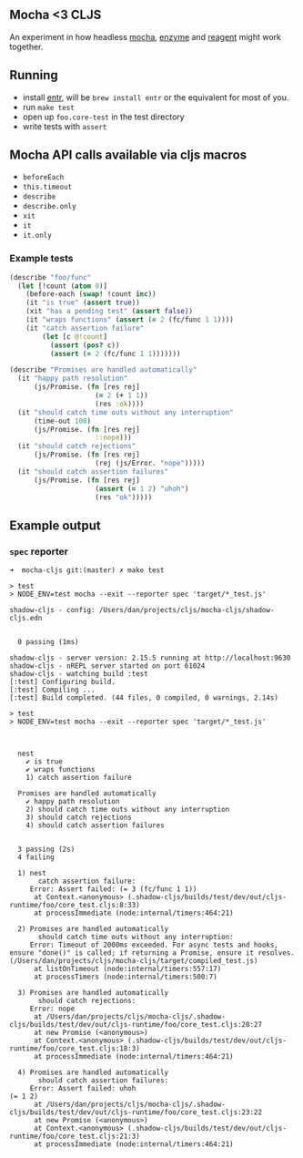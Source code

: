 ## Mocha <3 CLJS

An experiment in how headless [mocha](https://mochajs.org), [enzyme](https://github.com/enzymejs/enzyme) and [reagent](http://reagent-project.github.io) might work together.

## Running

- install [entr](http://eradman.com/entrproject/), will be `brew install entr` or the equivalent for most of you.
- run `make test`
- open up `foo.core-test` in the test directory
- write tests with `assert`

## Mocha API calls available via cljs macros

- `beforeEach`
- `this.timeout`
- `describe`
- `describe.only`
- `xit`
- `it`
- `it.only`

### Example tests
```clj
(describe "foo/func"
  (let [!count (atom 0)]
    (before-each (swap! !count inc))
    (it "is true" (assert true))
    (xit "has a pending test" (assert false))
    (it "wraps functions" (assert (= 2 (fc/func 1 1))))
    (it "catch assertion failure"
        (let [c @!count]
          (assert (pos? c))
          (assert (= 2 (fc/func 1 1)))))))

(describe "Promises are handled automatically"
  (it "happy path resolution"
      (js/Promise. (fn [res rej]
                     (= 2 (+ 1 1))
                     (res :ok))))
  (it "should catch time outs without any interruption"
      (time-out 100)
      (js/Promise. (fn [res rej]
                     ::nope)))
  (it "should catch rejections"
      (js/Promise. (fn [res rej]
                     (rej (js/Error. "nope")))))
  (it "should catch assertion failures"
      (js/Promise. (fn [res rej]
                     (assert (= 1 2) "uhoh")
                     (res "ok")))))
```

## Example output

### `spec` reporter

```
➜  mocha-cljs git:(master) ✗ make test

> test
> NODE_ENV=test mocha --exit --reporter spec 'target/*_test.js'

shadow-cljs - config: /Users/dan/projects/cljs/mocha-cljs/shadow-cljs.edn


  0 passing (1ms)

shadow-cljs - server version: 2.15.5 running at http://localhost:9630
shadow-cljs - nREPL server started on port 61024
shadow-cljs - watching build :test
[:test] Configuring build.
[:test] Compiling ...
[:test] Build completed. (44 files, 0 compiled, 0 warnings, 2.14s)

> test
> NODE_ENV=test mocha --exit --reporter spec 'target/*_test.js'



  nest
    ✔ is true
    ✔ wraps functions
    1) catch assertion failure

  Promises are handled automatically
    ✔ happy path resolution
    2) should catch time outs without any interruption
    3) should catch rejections
    4) should catch assertion failures


  3 passing (2s)
  4 failing

  1) nest
       catch assertion failure:
     Error: Assert failed: (= 3 (fc/func 1 1))
      at Context.<anonymous> (.shadow-cljs/builds/test/dev/out/cljs-runtime/foo/core_test.cljs:8:33)
      at processImmediate (node:internal/timers:464:21)

  2) Promises are handled automatically
       should catch time outs without any interruption:
     Error: Timeout of 2000ms exceeded. For async tests and hooks, ensure "done()" is called; if returning a Promise, ensure it resolves. (/Users/dan/projects/cljs/mocha-cljs/target/compiled_test.js)
      at listOnTimeout (node:internal/timers:557:17)
      at processTimers (node:internal/timers:500:7)

  3) Promises are handled automatically
       should catch rejections:
     Error: nope
      at /Users/dan/projects/cljs/mocha-cljs/.shadow-cljs/builds/test/dev/out/cljs-runtime/foo/core_test.cljs:20:27
      at new Promise (<anonymous>)
      at Context.<anonymous> (.shadow-cljs/builds/test/dev/out/cljs-runtime/foo/core_test.cljs:18:3)
      at processImmediate (node:internal/timers:464:21)

  4) Promises are handled automatically
       should catch assertion failures:
     Error: Assert failed: uhoh
(= 1 2)
      at /Users/dan/projects/cljs/mocha-cljs/.shadow-cljs/builds/test/dev/out/cljs-runtime/foo/core_test.cljs:23:22
      at new Promise (<anonymous>)
      at Context.<anonymous> (.shadow-cljs/builds/test/dev/out/cljs-runtime/foo/core_test.cljs:21:3)
      at processImmediate (node:internal/timers:464:21)

```
